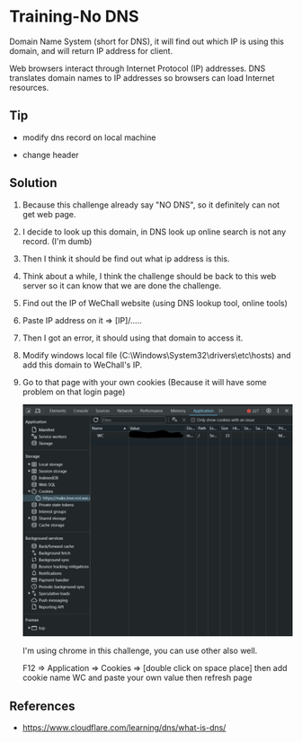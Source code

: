 # Training-No DNS

Domain Name System (short for DNS), it will find out which IP is using this domain, and will return IP address for client.

Web browsers interact through Internet Protocol (IP) addresses. DNS translates domain names to IP addresses so browsers can load Internet resources.

## Tip

* modify dns record on local machine

* change header

## Solution

1. Because this challenge already say "NO DNS", so it definitely can not get web page.

1. I decide to look up this domain, in DNS look up online search is not any record. (I'm dumb)

1. Then I think it should be find out what ip address is this.

1. Think about a while, I think the challenge should be back to this web server so it can know that we are done the challenge.

1. Find out the IP of WeChall website (using DNS lookup tool, online tools)

1. Paste IP address on it => [IP]/.....

1. Then I got an error, it should using that domain to access it.

1. Modify windows local file (C:\Windows\System32\drivers\etc\hosts) and add this domain to WeChall's IP.

1. Go to that page with your own cookies (Because it will have some problem on that login page)

    ![F12 page](<Training-No DNS_F12_page.png>)

    I'm using chrome in this challenge, you can use other also well.

    F12 => Application => Cookies => [double click on space place] then add cookie name WC and paste your own value then refresh page

## References

* https://www.cloudflare.com/learning/dns/what-is-dns/

